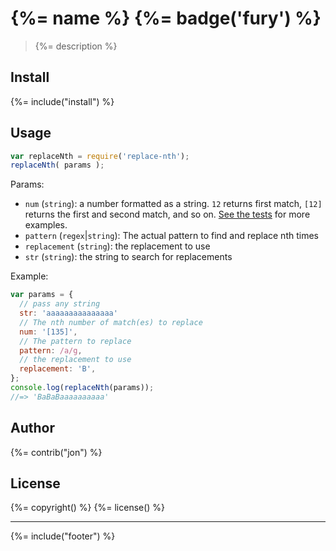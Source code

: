 # {%= name %} {%= badge('fury') %}

> {%= description %}

## Install
{%= include("install") %}

## Usage

```js
var replaceNth = require('replace-nth');
replaceNth( params );
```

Params:

* `num` (`string`): a number formatted as a string. `12` returns first match, `[12]` returns the first and second match, and so on. [See the tests](./test/test.js) for more examples.
* `pattern` (`regex`|`string`):  The actual pattern to find and replace nth times
* `replacement` (`string`): the replacement to use
* `str` (`string`): the string to search for replacements

Example:

```js
var params = {
  // pass any string
  str: 'aaaaaaaaaaaaaaa'
  // The nth number of match(es) to replace
  num: '[135]',
  // The pattern to replace
  pattern: /a/g,
  // the replacement to use
  replacement: 'B',
};
console.log(replaceNth(params));
//=> 'BaBaBaaaaaaaaaa'
```

## Author
{%= contrib("jon") %}

## License
{%= copyright() %}
{%= license() %}

***

{%= include("footer") %}